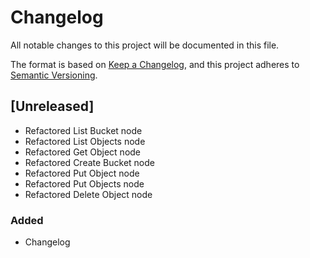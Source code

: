 # Changelog

All notable changes to this project will be documented in this file.

The format is based on [Keep a Changelog](https://keepachangelog.com/en/1.0.0/),
and this project adheres to [Semantic Versioning](https://semver.org/spec/v2.0.0.html).

## [Unreleased]
- Refactored List Bucket node
- Refactored List Objects node
- Refactored Get Object node
- Refactored Create Bucket node
- Refactored Put Object node
- Refactored Put Objects node
- Refactored Delete Object node
### Added

- Changelog
